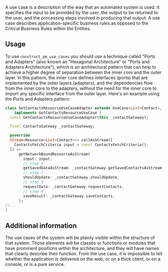 A use case is a description of the way that an automated system is used. It specifies the input to
be provided by the user, the output to be returned to the user, and the processing steps involved in
producing that output. A use case describes application-specific business rules as opposed to the
Critical Business Rules within the Entities.

## Usage

To use `construct_pm_use_cases` you should use a technique called "Ports and Adapters" (also known
as "Hexagonal Architecture" or "Ports and Adapters Architecture"), which is an architectural pattern
that can help to achieve a higher degree of separation between the inner core and the outer layer.
In this pattern, the inner core defines interfaces (ports) that are implemented by the outer
layers (adapters), and the dependencies flow from the inner core to the adapters, without the need
for the inner core to import any specific interface from the outer layer.
Here's an example using the Ports and Adapters pattern:

```dart
class GetContactsResourceUseCaseAdapter extends UseCase<List<Contact>, ContactsFetchCriteria>
    implements GetContactsResourceUseCase {
  const GetContactsResourceUseCaseAdapter(this._contactGateway);

  final ContactsGateway _contactGateway;

  @override
  Stream<Resource<List<Contact>>> callAsStream([
    ContactsFetchCriteria input = const ContactsFetchCriteria(),
  ]) =>
      getNetworkBoundResourceAsStream(
        input: input,
        // step 1
        getSavedDataAsStream: _contactGateway.getSavedContactsAsStream,
        // step 2
        shouldUpdate: _contactGateway.shouldUpdate,
        // step 3
        requestData: _contactGateway.requestContacts,
        // step 4
        saveResult: _contactGateway.saveContacts,
      );
//...
}
```

## Additional information
The use cases of the system will be plainly visible within the structure of that system. Those
elements will be classes or functions or modules that have prominent positions within the
architecture, and they will have names that clearly describe their function.
From the use case, it is impossible to tell whether the application is delivered on the web, or on a
thick client, or on a console, or is a pure service.
